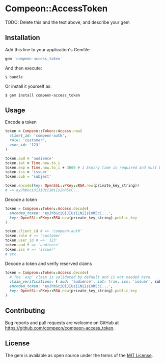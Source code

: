 # Compeon::AccessToken

TODO: Delete this and the text above, and describe your gem

## Installation

Add this line to your application's Gemfile:

```ruby
gem 'compeon-access_token'
```

And then execute:

    $ bundle

Or install it yourself as:

    $ gem install compeon-access_token

## Usage

Encode a token

```ruby
token = Compeon::Token::Access.new(
  client_id: 'compeon-auth',
  role: 'customer',
  user_id: '123'
)

token.aud = 'audience'
token.iat = Time.now.to_i
token.exp = Time.now.to_i + 3600 # 1 Expiry time is required and must be in the future.
token.iss = 'issuer'
token.sub = 'subject'

token.encode(key: OpenSSL::PKey::RSA.new(private_key_string))
# => eyJhbGciOiJIUzI1NiIsInR5cC...
```

Decode a token

```ruby
token = Compeon::Token::Access.decode(
  encoded_token: 'eyJhbGciOiJIUzI1NiIsInR5cC...',
  key: OpenSSL::PKey::RSA.new(private_key_string).public_key
)

token.client_id # => 'compeon-auth'
token.role # => 'customer'
token.user_id # => '123'
token.aud # => 'audience'
token.iss # => 'issuer'
# etc.

```

Decode a token and verify reserved claims

```ruby
token = Compeon::Token::Access.decode(
  # The `exp` claim is validated by default and is not needed here
  claim_verifications: { aud: 'audience', iat: true, iss: 'issuer', sub: 'subject' },
  encoded_token: 'eyJhbGciOiJIUzI1NiIsInR5cC...',
  key: OpenSSL::PKey::RSA.new(private_key_string).public_key
)
```

## Contributing

Bug reports and pull requests are welcome on GitHub at https://github.com/compeon/compeon-access_token.

## License

The gem is available as open source under the terms of the [MIT License](https://opensource.org/licenses/MIT).
